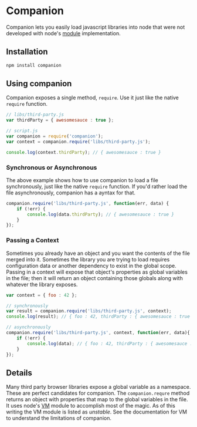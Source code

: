 # Companion
Companion lets you easily load javascript libraries into node that were not developed with node's [module](http://nodejs.org/api/modules.html) implementation.

## Installation
```javascript
npm install companion
```

## Using companion
Companion exposes a single method, `require`.  Use it just like the native `require` function.
```javascript
// libs/third-party.js
var thirdParty = { awesomesauce : true };
```
```javascript
// script.js
var companion = require('companion');
var context = companion.require('libs/third-party.js');

console.log(context.thirdParty); // { awesomesauce : true }
```
### Synchronous or Asynchronous
The above example shows how to use companion to load a file synchronously, just like the native `require` function.  If you'd rather load the file asynchronously, companion has a ayntax for that.
```javascript
companion.require('libs/third-party.js', function(err, data) {
    if (!err) {
        console.log(data.thirdParty); // { awesomesauce : true }
    }
});
```
### Passing a Context
Sometimes you already have an object and you want the contents of the file merged into it.  Sometimes the library you are trying to load requires configuration data or another dependency to exist in the global scope.  Passing in a context will expose that object's properties as global variables in the file; then it will return an object containing those globals along with whatever the library exposes.
```javascript
var context = { foo : 42 };

// synchronously
var result = companion.require('libs/third-party.js', context);
console.log(result); // { foo : 42, thirdParty : { awesomesauce : true } }

// asynchronously
companion.require('libs/third-party.js', context, function(err, data){
    if (!err) {
        console.log(data); // { foo : 42, thirdParty : { awesomesauce : true } }
    }
});
```
## Details
Many third party browser libraries expose a global variable as a namespace.  These are perfect candidates for companion.  The `companion.requre` method returns an object with properties that map to the global variables in the file.  It uses node's [VM](http://nodejs.org/api/vm.html) module to accomplish most of the magic.  As of this writing the VM module is listed as *unstable*.  See the documentation for VM to understand the limitations of companion.